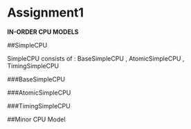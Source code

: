 # Assignment1


**IN-ORDER CPU MODELS**


##SimpleCPU

SimpleCPU consists of : BaseSimpleCPU , AtomicSimpleCPU , TimingSimpleCPU

###BaseSimpleCPU


###AtomicSimpleCPU



###TimingSimpleCPU







##Minor CPU Model
